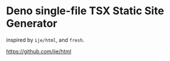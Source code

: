 # Deno single-file TSX Static Site Generator

inspired by `ije/html`, and `fresh`.

https://github.com/ije/html
